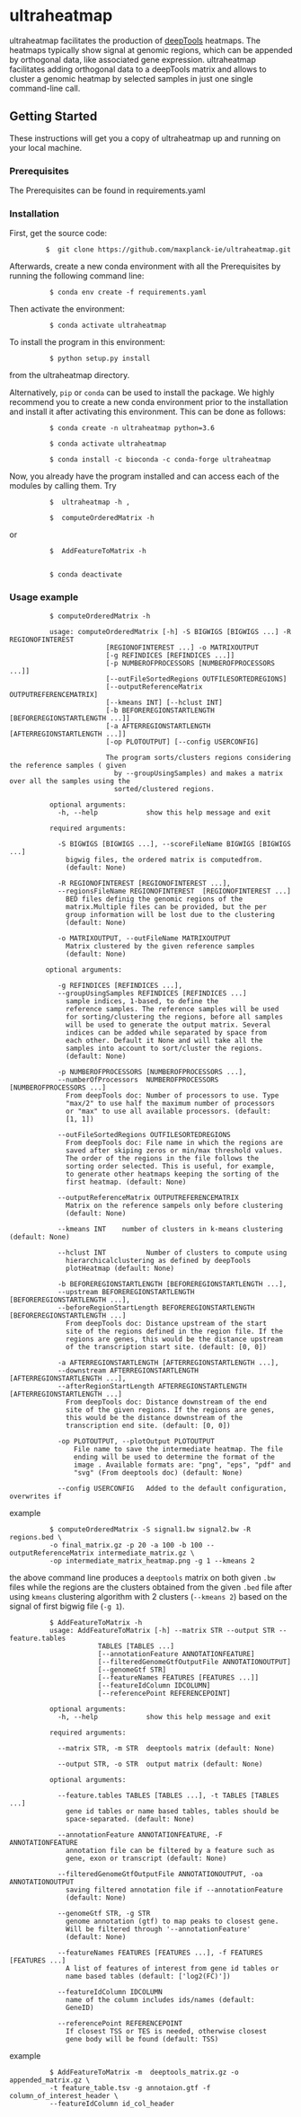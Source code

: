 # ultraheatmap

ultraheatmap facilitates the production of [deepTools](https://github.com/deeptools/deepTools)
heatmaps. The heatmaps typically show signal at genomic regions, which can be
appended by orthogonal data, like associated gene expression. ultraheatmap
facilitates adding orthogonal data to a deepTools matrix and allows to cluster a
genomic heatmap by selected samples in just one single command-line call.


## Getting Started

These instructions will get you a copy of ultraheatmap up and running on your local machine.

### Prerequisites

The Prerequisites can be found in requirements.yaml

### Installation

First, get the source code:

             $  git clone https://github.com/maxplanck-ie/ultraheatmap.git


Afterwards, create a new conda environment with all the Prerequisites by running the following command line:

              $ conda env create -f requirements.yaml


Then activate the environment:

              $ conda activate ultraheatmap

To install the program in this environment:

              $ python setup.py install
from the ultraheatmap directory.


Alternatively, `pip` or `conda` can be used to install the package. We highly
recommend you to create a new conda environment prior to the installation and
install it after activating this environment. This can be done as follows:

              $ conda create -n ultraheatmap python=3.6

              $ conda activate ultraheatmap

              $ conda install -c bioconda -c conda-forge ultraheatmap


Now, you already have the program installed and can access each of the modules by calling them. Try

              $  ultraheatmap -h ,

              $  computeOrderedMatrix -h

or

              $  AddFeatureToMatrix -h


              $ conda deactivate


### Usage example
              $ computeOrderedMatrix -h

              usage: computeOrderedMatrix [-h] -S BIGWIGS [BIGWIGS ...] -R REGIONOFINTEREST
                            [REGIONOFINTEREST ...] -o MATRIXOUTPUT
                            [-g REFINDICES [REFINDICES ...]]
                            [-p NUMBEROFPROCESSORS [NUMBEROFPROCESSORS ...]]
                            [--outFileSortedRegions OUTFILESORTEDREGIONS]
                            [--outputReferenceMatrix OUTPUTREFERENCEMATRIX]
                            [--kmeans INT] [--hclust INT]
                            [-b BEFOREREGIONSTARTLENGTH [BEFOREREGIONSTARTLENGTH ...]]
                            [-a AFTERREGIONSTARTLENGTH [AFTERREGIONSTARTLENGTH ...]]
                            [-op PLOTOUTPUT] [--config USERCONFIG]

                            The program sorts/clusters regions considering the reference samples ( given
                              by --groupUsingSamples) and makes a matrix over all the samples using the
                              sorted/clustered regions.

              optional arguments:
                -h, --help            show this help message and exit

              required arguments:

                -S BIGWIGS [BIGWIGS ...], --scoreFileName BIGWIGS [BIGWIGS ...]
                  bigwig files, the ordered matrix is computedfrom.
                  (default: None)

                -R REGIONOFINTEREST [REGIONOFINTEREST ...],
                --regionsFileName REGIONOFINTEREST  [REGIONOFINTEREST ...]
                  BED files definig the genomic regions of the
                  matrix.Multiple files can be provided, but the per
                  group information will be lost due to the clustering
                  (default: None)

                -o MATRIXOUTPUT, --outFileName MATRIXOUTPUT
                  Matrix clustered by the given reference samples
                  (default: None)

             optional arguments:

                -g REFINDICES [REFINDICES ...],
                --groupUsingSamples REFINDICES [REFINDICES ...]
                  sample indices, 1-based, to define the
                  reference samples. The reference samples will be used
                  for sorting/clustering the regions, before all samples
                  will be used to generate the output matrix. Several
                  indices can be added while separated by space from
                  each other. Default it None and will take all the
                  samples into account to sort/cluster the regions.
                  (default: None)

                -p NUMBEROFPROCESSORS [NUMBEROFPROCESSORS ...],
                --numberOfProcessors  NUMBEROFPROCESSORS [NUMBEROFPROCESSORS ...]
                  From deepTools doc: Number of processors to use. Type
                  "max/2" to use half the maximum number of processors
                  or "max" to use all available processors. (default:
                  [1, 1])

                --outFileSortedRegions OUTFILESORTEDREGIONS
                  From deepTools doc: File name in which the regions are
                  saved after skiping zeros or min/max threshold values.
                  The order of the regions in the file follows the
                  sorting order selected. This is useful, for example,
                  to generate other heatmaps keeping the sorting of the
                  first heatmap. (default: None)

                --outputReferenceMatrix OUTPUTREFERENCEMATRIX
                  Matrix on the reference sampels only before clustering
                  (default: None)

                --kmeans INT    number of clusters in k-means clustering (default: None)

                --hclust INT          Number of clusters to compute using
                  hierarchicalclustering as defined by deepTools
                  plotHeatmap (default: None)

                -b BEFOREREGIONSTARTLENGTH [BEFOREREGIONSTARTLENGTH ...],
                --upstream BEFOREREGIONSTARTLENGTH [BEFOREREGIONSTARTLENGTH ...],
                --beforeRegionStartLength BEFOREREGIONSTARTLENGTH [BEFOREREGIONSTARTLENGTH ...]
                  From deepTools doc: Distance upstream of the start
                  site of the regions defined in the region file. If the
                  regions are genes, this would be the distance upstream
                  of the transcription start site. (default: [0, 0])

                -a AFTERREGIONSTARTLENGTH [AFTERREGIONSTARTLENGTH ...],
                --downstream AFTERREGIONSTARTLENGTH [AFTERREGIONSTARTLENGTH ...],
                --afterRegionStartLength AFTERREGIONSTARTLENGTH [AFTERREGIONSTARTLENGTH ...]
                  From deepTools doc: Distance downstream of the end
                  site of the given regions. If the regions are genes,
                  this would be the distance downstream of the
                  transcription end site. (default: [0, 0])

                -op PLOTOUTPUT, --plotOutput PLOTOUTPUT
                    File name to save the intermediate heatmap. The file
                    ending will be used to determine the format of the
                    image . Available formats are: "png", "eps", "pdf" and
                    "svg" (From deeptools doc) (default: None)

                --config USERCONFIG   Added to the default configuration, overwrites if


example

              $ computeOrderedMatrix -S signal1.bw signal2.bw -R regions.bed \
              -o final_matrix.gz -p 20 -a 100 -b 100 --outputReferenceMatrix intermediate_matrix.gz \
              -op intermediate_matrix_heatmap.png -g 1 --kmeans 2

the above command line produces a `deeptools` matrix on both given `.bw` files while
the regions are the clusters obtained from the given `.bed` file after using `kmeans`
clustering algorithm with 2 clusters (`--kmeans 2`) based on the signal of first bigwig file (`-g 1`).


              $ AddFeatureToMatrix -h
              usage: AddFeatureToMatrix [-h] --matrix STR --output STR --feature.tables
                          TABLES [TABLES ...]
                          [--annotationFeature ANNOTATIONFEATURE]
                          [--filteredGenomeGtfOutputFile ANNOTATIONOUTPUT]
                          [--genomeGtf STR]
                          [--featureNames FEATURES [FEATURES ...]]
                          [--featureIdColumn IDCOLUMN]
                          [--referencePoint REFERENCEPOINT]

              optional arguments:
                -h, --help            show this help message and exit

              required arguments:

                --matrix STR, -m STR  deeptools matrix (default: None)

                --output STR, -o STR  output matrix (default: None)

              optional arguments:

                --feature.tables TABLES [TABLES ...], -t TABLES [TABLES ...]
                  gene id tables or name based tables, tables should be
                  space-separated. (default: None)

                --annotationFeature ANNOTATIONFEATURE, -F ANNOTATIONFEATURE
                  annotation file can be filtered by a feature such as
                  gene, exon or transcript (default: None)

                --filteredGenomeGtfOutputFile ANNOTATIONOUTPUT, -oa ANNOTATIONOUTPUT
                  saving filtered annotation file if --annotationFeature
                  (default: None)

                --genomeGtf STR, -g STR
                  genome annotation (gtf) to map peaks to closest gene.
                  Will be filtered through '--annotationFeature'
                  (default: None)

                --featureNames FEATURES [FEATURES ...], -f FEATURES [FEATURES ...]
                  A list of features of interest from gene id tables or
                  name based tables (default: ['log2(FC)'])

                --featureIdColumn IDCOLUMN
                  name of the column includes ids/names (default:
                  GeneID)

                --referencePoint REFERENCEPOINT
                  If closest TSS or TES is needed, otherwise closest
                  gene body will be found (default: TSS)


example

              $ AddFeatureToMatrix -m  deeptools_matrix.gz -o appended_matrix.gz \
              -t feature_table.tsv -g annotaion.gtf -f column_of_interest_header \
              --featureIdColumn id_col_header
